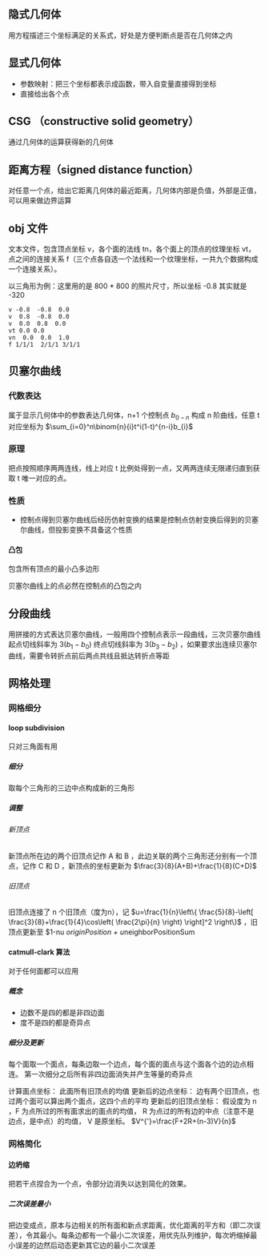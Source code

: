 ## 隐式几何体

用方程描述三个坐标满足的关系式，好处是方便判断点是否在几何体之内

## 显式几何体

- 参数映射：把三个坐标都表示成函数，带入自变量直接得到坐标
- 直接给出各个点

## CSG （constructive solid geometry）

通过几何体的运算获得新的几何体


## 距离方程（signed distance function）

对任意一个点，给出它距离几何体的最近距离，几何体内部是负值，外部是正值，可以用来做边界运算


## obj 文件
文本文件，包含顶点坐标 v，各个面的法线 tn，各个面上的顶点的纹理坐标 vt，点之间的连接关系 f（三个点各自选一个法线和一个纹理坐标，一共九个数据构成一个连接关系）。

以三角形为例：这里用的是 800 * 800 的照片尺寸，所以坐标 -0.8 其实就是 -320
```obj
v -0.8  -0.8  0.0  
v  0.8  -0.8  0.0  
v  0.0  0.8  0.0 
vt 0.0 0.0  
vn  0.0  0.0  1.0  
f 1/1/1  2/1/1 3/1/1
```


## 贝塞尔曲线

### 代数表达

属于显示几何体中的参数表达几何体，n+1 个控制点 $b_{0-n}$ 构成 n 阶曲线，任意 t 对应坐标为  $\sum_{i=0}^n\binom{n}{i}t^i(1-t)^{n-i}b_{i}$

### 原理

把点按照顺序两两连线，线上对应 t 比例处得到一点，又两两连续无限递归直到获取 t 唯一对应的点。

### 性质

- 控制点得到贝塞尔曲线后经历仿射变换的结果是控制点仿射变换后得到的贝塞尔曲线，但投影变换不具备这个性质

#### 凸包

包含所有顶点的最小凸多边形

贝塞尔曲线上的点必然在控制点的凸包之内

## 分段曲线

用拼接的方式表达贝塞尔曲线，一般用四个控制点表示一段曲线，三次贝塞尔曲线起点切线斜率为 $3(b_{1}-b_{0})$ 终点切线斜率为 $3(b_{3}-b_{2}$) ，如果要求出连续贝塞尔曲线，需要令转折点前后两点共线且抵达转折点等距


## 网格处理

### 网格细分

#### loop subdivision

只对三角面有用

##### 细分

取每个三角形的三边中点构成新的三角形

##### 调整

###### 新顶点

新顶点所在边的两个旧顶点记作 A 和 B ，此边关联的两个三角形还分别有一个顶点，记作 C 和 D ，新顶点的坐标更新为 $\frac{3}{8}(A+B)+\frac{1}{8}(C+D)$

###### 旧顶点

旧顶点连接了 n 个旧顶点（度为n），记 $u=\frac{1}{n}\left\{ \frac{5}{8}-\left[ \frac{3}{8}+\frac{1}{4}\cos\left( \frac{2\pi}{n} \right) \right]^2 \right\}$ ，旧顶点更新至 $1-nu *originPosition + u*neighborPositionSum


#### catmull-clark 算法

对于任何面都可以应用

##### 概念

- 边数不是四的都是非四边面
- 度不是四的都是奇异点

##### 细分及更新

每个面取一个面点，每条边取一个边点，每个面的面点与这个面各个边的边点相连。
第一次细分之后所有非四边面消失并产生等量的奇异点
 
计算面点坐标： 此面所有旧顶点的均值
更新后的边点坐标： 边有两个旧顶点，也过两个面可以算出两个面点，这四个点的平均
更新后的旧顶点坐标： 假设度为 n ，F 为点所过的所有面求出的面点的均值， R 为点过的所有边的中点（注意不是边点，是中点）的均值， V 是原坐标。 
$V^{'}=\frac{F+2R+(n-3)V}{n}$


### 网格简化

#### 边坍缩

把若干点捏合为一个点，令部分边消失以达到简化的效果。

##### 二次误差最小

把边变成点，原本与边相关的所有面和新点求距离，优化距离的平方和（即二次误差），令其最小。每条边都有一个最小二次误差，用优先队列维护，每次坍缩掉最小误差的边然后动态更新其它边的最小二次误差
